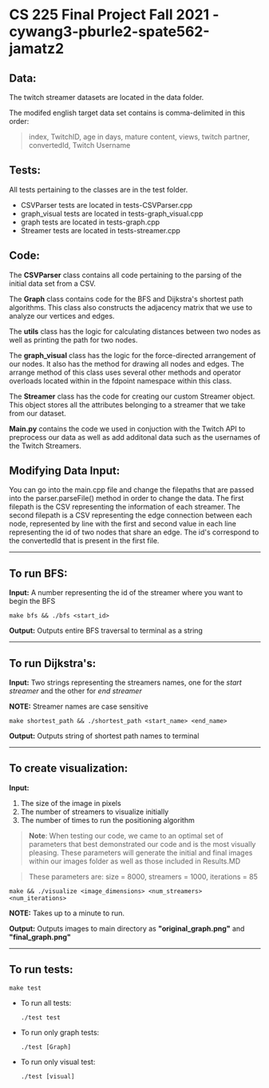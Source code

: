 # CS 225 Final Project Fall 2021 - cywang3-pburle2-spate562-jamatz2


## Data: 

The twitch streamer datasets are located in the data folder.

The modifed english target data set contains is comma-delimited in this order: 
>index, TwitchID, age in days, mature content, views, twitch partner, convertedId, Twitch Username 

## Tests:
All tests pertaining to the classes are in the test folder. 

- CSVParser tests are located in tests-CSVParser.cpp
- graph_visual tests are located in tests-graph_visual.cpp
- graph tests are located in tests-graph.cpp
- Streamer tests are located in tests-streamer.cpp

## Code:

The **CSVParser** class contains all code pertaining to the parsing of the initial data set from a CSV.

The **Graph** class contains code for the BFS and Dijkstra's shortest path algorithms. This class also constructs the adjacency matrix that we use to analyze our vertices and edges.

The **utils** class has the logic for calculating distances between two nodes as well as printing the path for two nodes.


The **graph_visual** class has the logic for the force-directed arrangement of our nodes. It also has the method for drawing all nodes and edges. The arrange method of this class uses several other methods and operator overloads located within in the fdpoint namespace within this class.

The **Streamer** class has the code for creating our custom Streamer object. This object stores all the attributes belonging to a streamer that we take from our dataset.

**Main.py** contains the code we used in conjuction with the Twitch API to preprocess our data as well as add additonal data such as the usernames of the Twitch Streamers.

## Modifying Data Input:

You can go into the main.cpp file and change the filepaths that are passed into the parser.parseFile() method in order to change the data. The first filepath is the CSV representing the information of each streamer. The second filepath is a CSV representing the edge connection between each node, represented by line with the first and second value in each line representing the id of two nodes that share an edge. The id's correspond to the convertedId that is present in the first file.

---

## To run BFS:

**Input:** A number representing the id of the streamer where you want to begin the BFS

```
make bfs && ./bfs <start_id>
```

**Output:** Outputs entire BFS traversal to terminal as a string

---

## To run Dijkstra's: 

**Input:** Two strings representing the streamers names, one for the *start streamer* and the other for *end streamer*

**NOTE:** Streamer names are case sensitive

```
make shortest_path && ./shortest_path <start_name> <end_name> 
```

**Output:** Outputs string of shortest path names to terminal

---

## To create visualization:

**Input:** 
1. The size of the image in pixels
2. The number of streamers to visualize initially
3. The number of times to run the positioning algorithm

>**Note**: When testing our code, we came to an optimal set of parameters that best demonstrated our code and is the most visually pleasing. These parameters will generate the initial and final images within our images folder as well as those included in Results.MD

>These parameters are: size = 8000, streamers = 1000, iterations = 85



```
make && ./visualize <image_dimensions> <num_streamers> <num_iterations>
```

**NOTE:** Takes up to a minute to run.

**Output:** Outputs images to main directory as **"original_graph.png"** and **"final_graph.png"**

---

## To run tests:
```
make test
```
  * To run all tests:
      ```
      ./test test
      ```
  * To run only graph tests:
      ```
      ./test [Graph]
      ```
  * To run only visual test:
      ```
      ./test [visual]
      ```
